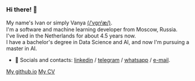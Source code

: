 ### Hi there! 👋

My name's Ivan or simply Vanya [(/ˈvɑ̟nʲæ/)](https://www.youtube.com/watch?v=FuaHiDwSc5o). <br/>
I'm a software and machine learning developer from Moscow, Russia. <br/> 
I've lived in the Netherlands for about 4.5 years now. <br/>
I have a bachelor's degree in Data Science and AI, and now I'm pursuing a master in AI. <br/>

- 💬 Socials and contacts: [linkedin](http://www.linkedin.com/in/m1v1savva) / [telegram](https://t.me/M1v1savva1601) / [whatsapp](https://wa.me/qr/ARG2TSUIWOXOA1) / [e-mail](mailto:vpoliakov.swe@gmail.com). 

[My github.io](https://m1v1savva.github.io/)
[My CV](https://m1v1savva.github.io/cv)
<!---
### My background [or CV for more detail](https://m1v1savva.github.io/cv)

- ✏️ Education: BSc in Data Science and Artificial Intelligence, [Maastricht University](https://www.maastrichtuniversity.nl/education/bachelor/data-science-and-artificial-intelligence), graduated in Dec. 2022. My [thesis](https://github.com/M1v1savva/anime-thesis) was about making cartoon faces with Generative Adversarial Networks. 
- 💻 Industry: I worked as a part-time NLP Engineer in a Garant (Russian mass provider of a legal referencing system) from August to December 2021. I had later decided to focus on my studies until I graduated. <br/>

- 📝 During high school and early university I did some competitive programming, competed in Russian olympiad in informatics and got some decent results [on codeforces](https://codeforces.com/profile/M1v1savva1601). Now I occasionally coach and solve problems for fun.

---

#### pet projects:

- 📖 [chesslines](https://chesslines.onrender.com) - This is a tool for organizing your chess opening repertoire (it has a functional baseline and i'm planning to add more features later on).
- 📖 [mini-renderer](https://github.com/M1v1savva/mini-renderer) - Mini renderer from scratch that I made while following a set of articles on 3d graphics

#### highlighted university team projects: 
- 📖 [tetris](https://github.com/M1v1savva/tetris) - Aethetic tetris game with a bot powered by genetic algorithm.
- 📖 [throwing robot](https://github.com/M1v1savva/throwing_robot) - Robot that plays juice pong. 
-->
<!--
**M1v1savva/M1v1savva** is a ✨ _special_ ✨ repository because its `README.md` (this file) appears on your GitHub profile.

Here are some ideas to get you started:

- 🔭 I’m currently working on ...
- 🌱 I’m currently learning ...
- 👯 I’m looking to collaborate on ...
- 🤔 I’m looking for help with ...
- 💬 Ask me about ...
- 📫 How to reach me: ...
- 😄 Pronouns: ...
- ⚡ Fun fact: ...
-->
